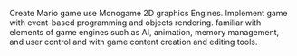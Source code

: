 Create Mario game use Monogame 2D graphics Engines. Implement game with event-based programming and objects rendering. familiar with elements of game engines such as AI, animation, memory management, and user control and with game content creation and editing tools.

